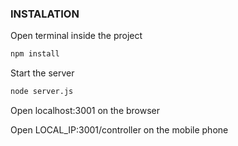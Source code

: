 ### INSTALATION
Open terminal inside the project
```bash
npm install
```

Start the server

```bash
node server.js
```

Open localhost:3001 on the browser

Open LOCAL_IP:3001/controller on the mobile phone